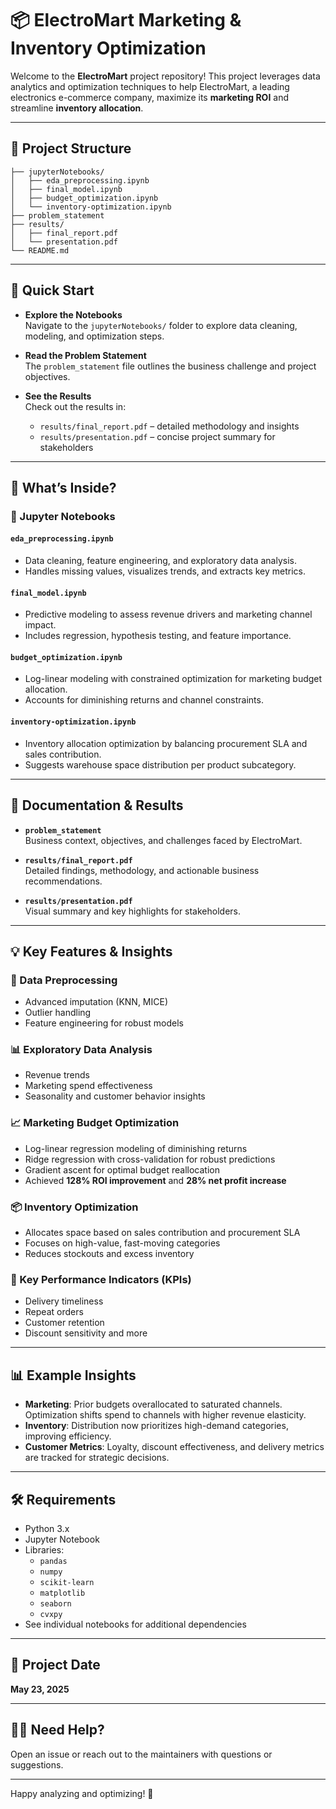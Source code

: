 # 📦 ElectroMart Marketing & Inventory Optimization

Welcome to the **ElectroMart** project repository! This project leverages data analytics and optimization techniques to help ElectroMart, a leading electronics e-commerce company, maximize its **marketing ROI** and streamline **inventory allocation**.

---

## 📁 Project Structure

```
├── jupyterNotebooks/
│   ├── eda_preprocessing.ipynb
│   ├── final_model.ipynb
│   ├── budget_optimization.ipynb
│   └── inventory-optimization.ipynb
├── problem_statement
├── results/
│   ├── final_report.pdf
│   └── presentation.pdf
└── README.md
```




---

## 🚀 Quick Start

- **Explore the Notebooks**  
  Navigate to the `jupyterNotebooks/` folder to explore data cleaning, modeling, and optimization steps.

- **Read the Problem Statement**  
  The `problem_statement` file outlines the business challenge and project objectives.

- **See the Results**  
  Check out the results in:
  - `results/final_report.pdf` – detailed methodology and insights  
  - `results/presentation.pdf` – concise project summary for stakeholders

---

## 🧐 What’s Inside?

### 🔬 Jupyter Notebooks

#### `eda_preprocessing.ipynb`
- Data cleaning, feature engineering, and exploratory data analysis.
- Handles missing values, visualizes trends, and extracts key metrics.

#### `final_model.ipynb`
- Predictive modeling to assess revenue drivers and marketing channel impact.
- Includes regression, hypothesis testing, and feature importance.

#### `budget_optimization.ipynb`
- Log-linear modeling with constrained optimization for marketing budget allocation.
- Accounts for diminishing returns and channel constraints.

#### `inventory-optimization.ipynb`
- Inventory allocation optimization by balancing procurement SLA and sales contribution.
- Suggests warehouse space distribution per product subcategory.

---

## 📄 Documentation & Results

- **`problem_statement`**  
  Business context, objectives, and challenges faced by ElectroMart.

- **`results/final_report.pdf`**  
  Detailed findings, methodology, and actionable business recommendations.

- **`results/presentation.pdf`**  
  Visual summary and key highlights for stakeholders.

---

## 💡 Key Features & Insights

### 🧼 Data Preprocessing
- Advanced imputation (KNN, MICE)
- Outlier handling
- Feature engineering for robust models

### 📊 Exploratory Data Analysis
- Revenue trends
- Marketing spend effectiveness
- Seasonality and customer behavior insights

### 📈 Marketing Budget Optimization
- Log-linear regression modeling of diminishing returns
- Ridge regression with cross-validation for robust predictions
- Gradient ascent for optimal budget reallocation
- Achieved **128% ROI improvement** and **28% net profit increase**

### 📦 Inventory Optimization
- Allocates space based on sales contribution and procurement SLA
- Focuses on high-value, fast-moving categories
- Reduces stockouts and excess inventory

### 📌 Key Performance Indicators (KPIs)
- Delivery timeliness
- Repeat orders
- Customer retention
- Discount sensitivity and more

---

## 📊 Example Insights

- **Marketing**: Prior budgets overallocated to saturated channels. Optimization shifts spend to channels with higher revenue elasticity.
- **Inventory**: Distribution now prioritizes high-demand categories, improving efficiency.
- **Customer Metrics**: Loyalty, discount effectiveness, and delivery metrics are tracked for strategic decisions.

---

## 🛠️ Requirements

- Python 3.x  
- Jupyter Notebook  
- Libraries:
  - `pandas`
  - `numpy`
  - `scikit-learn`
  - `matplotlib`
  - `seaborn`
  - `cvxpy`  
- See individual notebooks for additional dependencies

---

## 📅 Project Date

**May 23, 2025**

---

## 🙋‍♂️ Need Help?

Open an issue or reach out to the maintainers with questions or suggestions.

---

Happy analyzing and optimizing! 🚀
